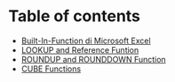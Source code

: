 # Table of contents

* [Built-In-Function di Microsoft Excel](README.md)
* [LOOKUP and Reference Funtion](lookup-and-reference-funtion.md)
* [ROUNDUP and ROUNDDOWN Function](roundup-and-rounddown-function.md)
* [CUBE Functions](cube-functions.md)

